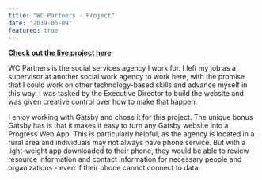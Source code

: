 ```yaml
---
title: "WC Partners - Project"
date: "2019-06-09"
featured: true
---
```


**[Check out the live project here](https://www.wc-partners.net)**

WC Partners is the social services agency I work for. I left my job as a supervisor at another social work agency to work here, with the promise that I could work on other technology-based skills and advance myself in this way. I was tasked by the Executive Director to build the website and was given creative control over how to make that happen. 

I enjoy working with Gatsby and chose it for this project. The unique bonus Gatsby has is that it makes it easy to turn any Gatsby website into a Progress Web App. This is particularly helpful, as the agency is located in a rural area and individuals may not always have phone service. But with a light-weight app downloaded to their phone, they would be able to review resource information and contact information for necessary people and organizations - even if their phone cannot connect to data. 
